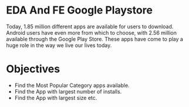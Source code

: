 # EDA And FE Google Playstore
Today, 1.85 million different apps are available for users to download. Android users have even more from which to choose, with 2.56 million available through the Google Play Store. These apps have come to play a huge role in the way we live our lives today.

# Objectives

- Find the Most Popular Category apps available.
- Find the App with largest number of installs.
- Find the App with largest size etc.
